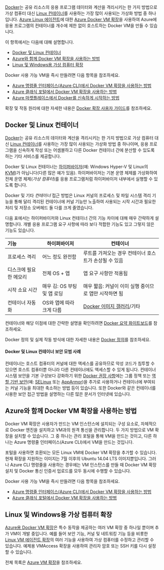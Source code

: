

[Docker](https://www.docker.com/)는 공유 리소스의 응용 프로그램 데이터와 계산을 격리시키는 한 가지 방법으로 가상 컴퓨터 대신 [Linux 컨테이너](http://en.wikipedia.org/wiki/LXC)를 사용하는 가장 많이 사용되는 가상화 방법 중 하나입니다. [Azure Linux 에이전트](../articles/virtual-machines/virtual-machines-linux-agent-user-guide.md)에 대한 [Azure Docker VM 확장](https://github.com/Azure/azure-docker-extension/blob/master/README.md)을 사용하여 Azure에 응용 프로그램의 컨테이너를 개수에 제한 없이 호스트하는 Docker VM을 만들 수 있습니다.

이 항목에서는 다음에 대해 설명합니다.

+ [Docker 및 Linux 컨테이너]
+ [Azure와 함께 Docker VM 확장을 사용하는 방법]
+ [Linux 및 Windows용 가상 컴퓨터 확장]

Docker 사용 가능 VM을 즉시 만들려면 다음 항목을 참조하세요.

+ [Azure 명령줄 인터페이스(Azure CLI)에서 Docker VM 확장을 사용하는 방법]
+ [Azure 클래식 포털에서 Docker VM 확장을 사용하는 방법]
+ [Azure 마켓플레이스에서 Docker를 신속하게 시작하는 방법]

확장 및 작동 원리에 대한 자세한 내용은 [Docker 확장 사용자 가이드](https://github.com/Azure/azure-docker-extension/blob/master/README.md)를 참조하세요.

## Docker 및 Linux 컨테이너
[Docker](https://www.docker.com/)는 공유 리소스의 데이터와 계산을 격리시키는 한 가지 방법으로 가상 컴퓨터 대신 [Linux 컨테이너](http://en.wikipedia.org/wiki/LXC)를 사용하는 가장 많이 사용되는 가상화 방법 중 하나이며, 응용 프로그램을 신속하게 작성 또는 어셈블하고 다른 Docker 컨테이너 간에 분산할 수 있도록 하는 기타 서비스를 제공합니다.

Docker 및 Linux 컨테이너는 [하이퍼바이저](http://en.wikipedia.org/wiki/Hypervisor)(예: Windows Hyper-V 및 Linux의 [KVM](http://www.linux-kvm.org/page/Main_Page))가 아닙니다(다른 많은 예가 있음). 하이퍼바이저는 기본 운영 체제를 가상화하여 전체 운영 체제(*가상 컴퓨터*)를 응용 프로그램처럼 하이퍼바이저 내부에서 실행할 수 있도록 합니다.

Docker 및 기타 *컨테이너* 접근 방법은 Linux 커널의 프로세스 및 파일 시스템 격리 기능을 통해 달리 격리된 컨테이너에 커널 기능만 노출하여 사용되는 시작 시간과 필요한 처리 및 저장소 오버헤드 둘 다를 크게 줄였습니다.

다음 표에서는 하이퍼바이저와 Linux 컨테이너 간의 기능 차이에 대해 매우 간략하게 설명합니다. 개별 응용 프로그램 요구 사항에 따라 보다 적합한 기능도 있고 그렇지 않은 기능도 있습니다.

| 기능 | 하이퍼바이저 | 컨테이너 |
| :------------- |-------------| ----------- |
| 프로세스 격리 | 어느 정도 완전함 | 루트를 가져오는 경우 컨테이너 호스트가 손상될 수 있음 |
| 디스크에 필요한 메모리 | 전체 OS + 앱 | 앱 요구 사항만 적용됨 |
| 시작 소요 시간 | 매우 김: OS 부팅 및 앱 로딩 | 매우 짧음: 커널이 이미 실행 중이므로 앱만 시작하면 됨 |
| 컨테이너 자동화 | OS와 앱에 따라 크게 다름 | [Docker 이미지 갤러리](https://registry.hub.docker.com/)/기타

컨테이너와 해당 이점에 대한 간략한 설명을 확인하려면 [Docker 요약 화이트보드](http://channel9.msdn.com/Blogs/Regular-IT-Guy/Docker-High-Level-Whiteboard)를 참조하세요.

Docker 정의 및 실제 작동 방식에 대한 자세한 내용은 [Docker 정의](https://www.docker.com/whatisdocker/)를 참조하세요.

#### Docker 및 Linux 컨테이너 보안 모범 사례

컨테이너는 호스트 컴퓨터의 커널에 대한 액세스를 공유하므로 악성 코드가 침투할 수 있으면 호스트 컴퓨터뿐 아니라 다른 컨테이너에도 액세스할 수 있게 됩니다. 컨테이너 시스템 보안을 기본 구성보다 강화하기 위한 [Docker 권장 사항](https://docs.docker.com/articles/security/)에는 그룹 정책 또는 [역할 기반 보안](http://en.wikipedia.org/wiki/Role-based_access_control)(예: [SELinux](http://selinuxproject.org/page/Main_Page) 또는 [AppArmor](http://wiki.apparmor.net/index.php/Main_Page))을 추가로 사용하거나 컨테이너에 부여되는 커널 기능을 최대한 축소하는 방법 등이 있습니다. 또한 Docker와 같은 컨테이너를 사용한 보안 접근 방법을 설명하는 다른 많은 문서가 인터넷에 있습니다.

## Azure와 함께 Docker VM 확장을 사용하는 방법

Docker VM 확장은 사용자가 만드는 VM 인스턴스에 설치되는 구성 요소로, 자체적으로 Docker 엔진을 설치하고 VM과의 원격 통신을 관리합니다. 두 가지 방법으로 VM 확장을 설치할 수 있습니다. 그 중 하나는 관리 포털을 통해 VM을 만드는 것이고, 다른 하나는 Azure 명령줄 인터페이스(Azure CLI)에서 VM을 만드는 것입니다.

포털을 사용하면 호환되는 모든 Linux VM에 Docker VM 확장을 추가할 수 있습니다. 현재 확장을 지원하는 이미지는 7월 이후의 Ubuntu 14.04 LTS 이미지뿐입니다. 그러나 Azure CLI 명령줄을 사용하는 경우에는 VM 인스턴스를 만들 때 Docker VM 확장 설치 및 Docker 통신 인증서 업로드를 모두 동시에 수행할 수 있습니다.

Docker 사용 가능 VM을 즉시 만들려면 다음 항목을 참조하세요.

+ [Azure 명령줄 인터페이스(Azure CLI)에서 Docker VM 확장을 사용하는 방법]
+ [Azure 클래식 포털에서 Docker VM 확장을 사용하는 방법]

## Linux 및 Windows용 가상 컴퓨터 확장
[Azure용 Docker VM 확장](https://github.com/Azure/azure-docker-extension/blob/master/README.md)은 특수 동작을 제공하는 여러 VM 확장 중 하나일 뿐이며 추가 VM이 개발 중입니다. 예를 들어 보안 기능, 커널 및 네트워킹 기능 등을 비롯한 [Linux VM 에이전트 확장](virtual-machines-linux-agent-user-guide.md)의 여러 기능을 사용하여 가상 컴퓨터를 수정하고 관리할 수 있습니다. 예제용 VMAccess 확장을 사용하여 관리자 암호 또는 SSH 키를 다시 설정할 수 있습니다.

전체 목록은 [Azure VM 확장](virtual-machines-windows-extensions-features.md)을 참조하세요.

<!--Anchors-->
[Azure 명령줄 인터페이스(Azure CLI)에서 Docker VM 확장을 사용하는 방법]: http://azure.microsoft.com/documentation/articles/virtual-machines-docker-with-xplat-cli/
[Azure 클래식 포털에서 Docker VM 확장을 사용하는 방법]: http://azure.microsoft.com/documentation/articles/virtual-machines-docker-with-portal/
[Azure 마켓플레이스에서 Docker를 신속하게 시작하는 방법]: http://azure.microsoft.com/documentation/articles/virtual-machines-docker-ubuntu-quickstart/
[Docker 및 Linux 컨테이너]: #Docker-and-Linux-Containers
[Azure와 함께 Docker VM 확장을 사용하는 방법]: #How-to-use-the-Docker-VM-Extension-with-Azure
[Linux 및 Windows용 가상 컴퓨터 확장]: #Virtual-Machine-Extensions-For-Linux-and-Windows

<!---HONumber=AcomDC_0330_2016-->